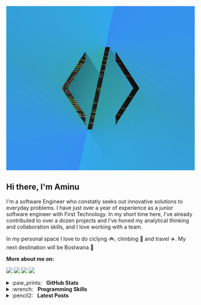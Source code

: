 <img src="https://github.com/arabiu033/arabiu033/blob/main/4416312.jpg" width="1000" height="440">

## Hi there, I'm Aminu
I'm a software Engineer who constatly seeks out innovative solutions to everyday problems. I have just over a year of experience as a junior software engineer with First Technology. In my short time here, I've already contributed to over a dozen projects and I've honed my analytical thinking and collaboration skills, and I love working with a team.


In my personal space I love to do ciclyng :bike:, climbing :goat: and travel :airplane:. My next destination will be Bostwana :mount_fuji:

**More about me on:**

[<img src="https://img.shields.io/badge/linkedin-%230077B5.svg?&style=for-the-badge&logo=linkedin&logoColor=white"/>](https://www.linkedin.com/in/arabiu033/)
[<img src="https://img.shields.io/badge/medium-%2312100E.svg?&style=for-the-badge&logo=medium&logoColor=white"/>](https://medium.com/@arabiu033)
[<img src="https://img.shields.io/badge/twitter-%231DA1F2.svg?&style=for-the-badge&logo=twitter&logoColor=white"/>](https://twitter.com/arabiu033)
[<img src="https://img.shields.io/badge/instagram-%23833AB4.svg?&style=for-the-badge&logo=instagram&logoColor=white"/>](arabiu033@gmail.com)

<details>
  <summary>:paw_prints:&nbsp;&nbsp;&nbsp;<b>GitHub Stats</b></summary>
  <br/>
  <p align='center'>
    <a href="#"><img src="https://github-readme-stats.vercel.app/api?username=arabiu033&show_icons=true&count_private=true&theme=dark" width="355"></a>
    <a href="#"><img src="https://github-readme-stats.vercel.app/api/top-langs/?username=arabiu033&layout=compact&theme=dark&hide=jupyter%20notebook" width="350"></a>
   </p>  
</details>

<details>
	<summary>:wrench:&nbsp;&nbsp;&nbsp;<b>Programming Skills</b></summary>
	<br/>
  <img src="https://img.shields.io/badge/git-%23fc6d26.svg?&style=for-the-badge&logo=git&logoColor=white" alt="Git"/>
  <img src="https://img.shields.io/badge/python-%233a75a5.svg?&style=for-the-badge&logo=python&logoColor=white" alt="Python"/>
  <img src="https://img.shields.io/badge/mysql-%2300f.svg?&style=for-the-badge&logo=mysql&logoColor=white" alt="mysql"/>
  <img src="https://img.shields.io/badge/c-%23316192.svg?&style=for-the-badge&logo=postgresql&logoColor=white" alt="postgres"/>
  <img src="https://img.shields.io/badge/django%20-%23092E20.svg?&style=for-the-badge&logo=django&logoColor=white" alt="django"/>
  <img src="https://img.shields.io/badge/react.js-FF8200?logo=&logoColor=white&style=for-the-badge" alt="tensorflow"/>
  <img src="https://img.shields.io/badge/javascript-130654?logo=&logoColor=white&style=for-the-badge" alt="pandas"/>
</details>

<details>
	<summary>:pencil2:&nbsp;&nbsp;&nbsp;<b>Latest Posts</b></summary>
	<br/>
	<ul>
		<li>
			<a href="#">To be updated later</a>
		</li>
		<li>
      <a href="#">To be updated later</a>
		</li>
		<li>
			<a href="#">To be updated later</a>
		</li>
    <li>
			<a href="https://medium.com/@arabiu033"><i>More…</i></a>
		</li>
	</ul>
</details>

<!--
**arabiu033/arabiu033** is a ✨ _special_ ✨ repository because its `README.md` (this file) appears on your GitHub profile.

Here are some ideas to get you started:

- 🔭 I’m currently working on ...
- 🌱 I’m currently learning ...
- 👯 I’m looking to collaborate on ...
- 🤔 I’m looking for help with ...
- 💬 Ask me about ...
- 📫 How to reach me: ...
- 😄 Pronouns: ...
- ⚡ Fun fact: ...
-->
